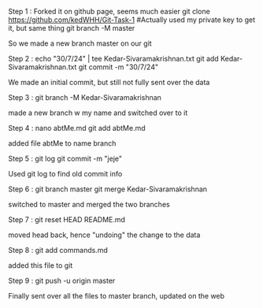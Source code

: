 Step 1 : Forked it on github page, seems much easier
git clone https://github.com/kedWHH/Git-Task-1 #Actually used my private key to get it, but same thing
git branch -M master

So we made a new branch master on our git

Step 2 : 
echo "30/7/24" | tee Kedar-Sivaramakrishnan.txt
git add Kedar-Sivaramakrishnan.txt
git commit -m "30/7/24"

We made an initial commit, but still not fully sent over the data

Step 3 : 
git branch -M Kedar-Sivaramakrishnan

made a new branch w my name and switched over to it

Step 4 :
nano abtMe.md
git add abtMe.md

added file abtMe to name branch

Step 5 : 
git log
git commit -m "jeje"

Used git log to find old commit info

Step 6 :
git branch master
git merge Kedar-Sivaramakrishnan

switched to master and merged the two branches

Step 7 : 
git reset HEAD README.md

moved head back, hence "undoing" the change to the data

Step 8 :
git add commands.md

added this file to git

Step 9 : 
git push -u origin master 

Finally sent over all the files to master branch, updated on the web
